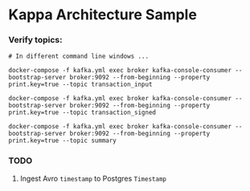 # Kappa Architecture Sample

### Verify topics:

```
# In different command line windows ...

docker-compose -f kafka.yml exec broker kafka-console-consumer --bootstrap-server broker:9092 --from-beginning --property print.key=true --topic transaction_input

docker-compose -f kafka.yml exec broker kafka-console-consumer --bootstrap-server broker:9092 --from-beginning --property print.key=true --topic transaction_signed

docker-compose -f kafka.yml exec broker kafka-console-consumer --bootstrap-server broker:9092 --from-beginning --property print.key=true --topic summary
```     

### TODO
1. Ingest Avro `timestamp` to Postgres `Timestamp`

